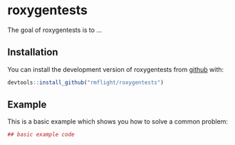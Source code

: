 # roxygentests

The goal of roxygentests is to ...

## Installation

You can install the development version of roxygentests from [github](https://github.com/rmflight/roxygentests) with:

``` r
devtools::install_github("rmflight/roxygentests")
```

## Example

This is a basic example which shows you how to solve a common problem:

``` r
## basic example code
```

